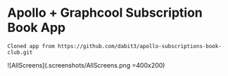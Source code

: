 # Apollo + Graphcool Subscription Book App

```
Cloned app from https://github.com/dabit3/apollo-subscriptions-book-club.git
```

![AllScreens](.screenshots/AllScreens.png =400x200)
